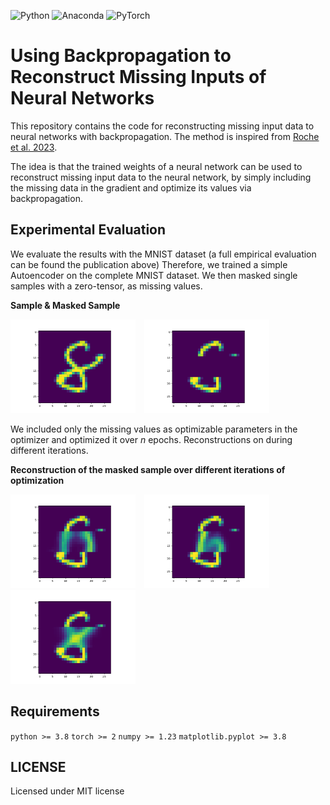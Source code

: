 ![Python](https://img.shields.io/badge/python-3670A0?style=for-the-badge&logo=python&logoColor=ffdd54)
![Anaconda](https://img.shields.io/badge/Anaconda-%2344A833.svg?style=for-the-badge&logo=anaconda&logoColor=white)
![PyTorch](https://img.shields.io/badge/PyTorch-%23EE4C2C.svg?style=for-the-badge&logo=PyTorch&logoColor=white)

# Using Backpropagation to Reconstruct Missing Inputs of Neural Networks

This repository contains the code for reconstructing missing input data to neural networks with backpropagation. 
The method is inspired from [Roche et al. 2023](https://arxiv.org/abs/2308.10496). 

The idea is that the trained weights of a neural network can be used to reconstruct missing input data to the neural network, 
by simply including the missing data in the gradient and optimize its values via backpropagation.

## Experimental Evaluation
We evaluate the results with the MNIST dataset (a full empirical evaluation can be found the publication above)
Therefore, we trained a simple Autoencoder on the complete MNIST dataset. 
We then masked single samples with a zero-tensor, as missing values.

**Sample & Masked Sample**
<p>
  <img src="figures/original.png" alt="sample" style="width: 200px; display: inline-block; margin-right: 10px;"/>
  <img src="figures/masked.png" alt="masked sample" style="width: 200px; display: inline-block; margin-right: 10px;"/>
</p>

We included only the missing values as optimizable parameters in the optimizer and optimized it over $n$ epochs.
Reconstructions on during different iterations.

**Reconstruction of the masked sample over different iterations of optimization**
<p>
  <img src="figures/rec1.png" alt="reconstruction 1" style="width: 200px; display: inline-block; margin-right: 10px;"/>
  <img src="figures/rec2.png" alt="reconstruction 2" style="width: 200px; display: inline-block; margin-right: 10px;"/>
  <img src="figures/recn.png" alt="reconstruction n" style="width: 200px; display: inline-block;"/>
</p>

## Requirements

`python >= 3.8`
`torch >= 2`
`numpy >= 1.23`
`matplotlib.pyplot >= 3.8`

## LICENSE 

Licensed under MIT license
